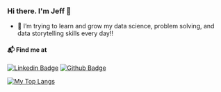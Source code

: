 ### Hi there. I'm Jeff 👋
- 🌱 I’m trying to learn and grow my data science, problem solving, and data storytelling skills every day!!

#### 📬 Find me at
[![Linkedin Badge](https://img.shields.io/badge/-LinkedIn-blue?style=flat-square&logo=Linkedin&logoColor=white&link=https://www.linkedin.com/in/jeffjchao)](https://www.linkedin.com/in/jeffjchao)
[![Github Badge](http://img.shields.io/badge/-Github-black?style=flat-square&logo=github&link=https://github.com/jeffjchao/)](https://github.com/jeffjchao) 
<!---
[![Tableau Badge](http://img.shields.io/badge/-Tableau-orange?style=flat-square&logo=tableau&logoColor=white&link=https://public.tableau.com/profile/jeffjchao/)](https://public.tableau.com/profile/jeffjchao/)
[![Kaggle Badge](https://img.shields.io/badge/-Kaggle-blue?style=flat-square&logo=kaggle&logoColor=white&link=https://www.kaggle.com/jeffjchao)](https://www.kaggle.com/jeffjchao) 
--->

[![My Top Langs](https://github-readme-stats.vercel.app/api/top-langs/?username=jeffjchao&layout=compact)](https://github.com/jeffjchao/github-readme-stats)

